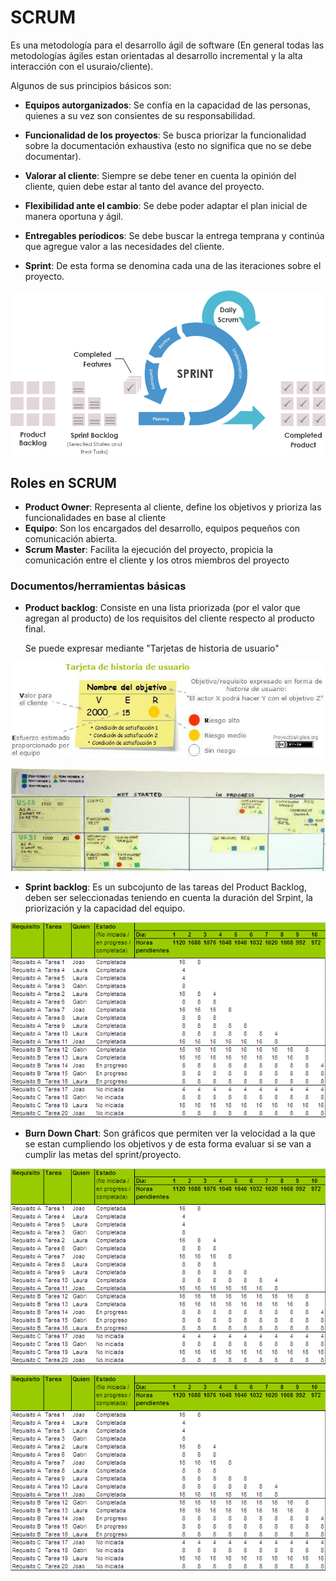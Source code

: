 # SCRUM

Es una metodología para el desarrollo ágil de software (En general todas las metodologías ágiles estan orientadas al desarrollo incremental y la alta interacción con el usuraio/cliente).

Algunos de sus principios básicos son:
* **Equipos autorganizados**: Se confía en la capacidad de las personas, quienes a su vez son consientes de su responsabilidad.
* **Funcionalidad de los proyectos**: Se busca priorizar la funcionalidad sobre la documentación exhaustiva (esto no significa que no se debe documentar).
* **Valorar al cliente**: Siempre se debe tener en cuenta la opinión del cliente, quien debe estar al tanto del avance del proyecto.
* **Flexibilidad ante el cambio**: Se debe poder adaptar el plan inicial de manera oportuna y ágil.
* **Entregables períodicos**: Se debe buscar la entrega temprana y continúa que agregue valor a las necesidades del cliente.

* **Sprint**: De esta forma se denomina cada una de las iteraciones sobre el proyecto.

![Sprint](https://github.com/daniels13ca/Ing_Software/blob/master/images/Sprint.png "Sprint")

## Roles en SCRUM

* **Product Owner**: Representa al cliente, define los objetivos y prioriza las funcionalidades en base al cliente
* **Equipo**: Son los encargados del desarrollo, equipos pequeños con comunicación abierta.
* **Scrum Master**: Facilita la ejecución del proyecto, propicia la comunicación entre el cliente y los otros miembros del proyecto

### Documentos/herramientas básicas

* **Product backlog**: Consiste en una lista priorizada (por el valor que agregan al producto) de los requisitos del cliente respecto al producto final.

  Se puede expresar mediante "Tarjetas de historia de usuario"

![Tarjeta de historia de usuario](https://github.com/daniels13ca/Ing_Software/blob/master/images/Tarjeta_historia.jpg "Tarjeta de historia de usuario")

![Tablero de tareas](https://github.com/daniels13ca/Ing_Software/blob/master/images/scrum-taskboard-seccion.jpg "Tablero de tareas")

* **Sprint backlog**: Es un subcojunto de las tareas del Product Backlog, deben ser seleccionadas teniendo en cuenta la duración del Srpint, la priorización y la capacidad del equipo.

![Sprint backlog](https://github.com/daniels13ca/Ing_Software/blob/master/images/Sprint_backlog.gif "Sprint backlog")

* **Burn Down Chart**: Son gráficos que permiten ver la velocidad a la que se estan cumpliendo los objetivos y de esta forma evaluar si se van a cumplir las metas del sprint/proyecto.

![Burn Down Chart 1](https://github.com/daniels13ca/Ing_Software/blob/master/images/Sprint_backlog.gif "Burn Down Chart 1")

![Burn Down Chart 2](https://github.com/daniels13ca/Ing_Software/blob/master/images/Sprint_backlog.gif "Burn Down Chart 2")



